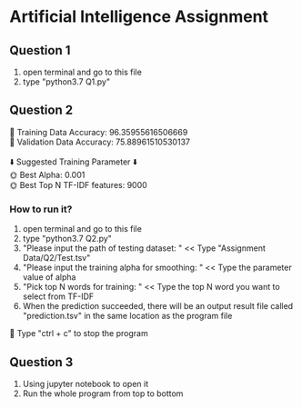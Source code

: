 # Artificial Intelligence Assignment

## Question 1

1. open terminal and go to this file
2. type "python3.7 Q1.py"

## Question 2

🌝 Training Data Accuracy: 96.35955616506669 <br>
🌚 Validation Data Accuracy: 75.88961510530137 <br><br>
⬇️ Suggested Training Parameter ⬇️<br>
🌞 Best Alpha: 0.001 <br>
🌞 Best Top N TF-IDF features: 9000 <br>

### How to run it?

1. open terminal and go to this file
2. type "python3.7 Q2.py"
3. "Please input the path of testing dataset: " << Type "Assignment Data/Q2/Test.tsv"
4. "Please input the training alpha for smoothing: " << Type the parameter value of alpha
5. "Pick top N words for training: " << Type the top N word you want to select from TF-IDF
6. When the prediction succeeded, there will be an output result file called "prediction.tsv" in the same location as
   the program file

🌟 Type "ctrl + c" to stop the program

## Question 3

1. Using jupyter notebook to open it
2. Run the whole program from top to bottom
